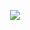 <p align=center><img src='https://github.com/user-attachments/assets/c47b622e-4763-430f-9759-bec67ecf3670'></p>
